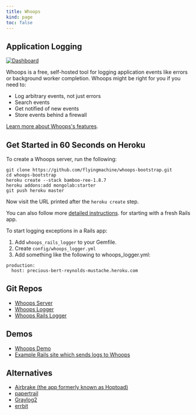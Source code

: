 ```yaml
--- 
title: Whoops
kind: page
toc: false
---
```


## Application Logging

[![Dashboard](/assets/images/screens/dash.png)](/assets/images/screens/dash.png)

Whoops is a free, self-hosted tool for logging application events like
errors or background worker completion. Whoops might be right for you
if you need to:

* Log arbitrary events, not just errors
* Search events
* Get notified of new events
* Store events behind a firewall

[Learn more about Whoops's features](/whoops-server).

## Get Started in 60 Seconds on Heroku 

To create a Whoops server, run the following: 

```
git clone https://github.com/flyingmachine/whoops-bootstrap.git
cd whoops-bootstrap
heroku create --stack bamboo-ree-1.8.7
heroku addons:add mongolab:starter
git push heroku master
```

Now visit the URL printed after the `heroku create` step.

You can also follow more
[detailed  instructions](/whoops-server#Setup). for starting with a
fresh Rails app.

To start logging exceptions in a Rails app:

1. Add `whoops_rails_logger` to your Gemfile.
2. Create `config/whoops_logger.yml`
3. Add something like the following to whoops_logger.yml:

```
production:
  host: precious-bert-reynolds-mustache.heroku.com
```

## Git Repos

* [Whoops Server](https://github.com/flyingmachine/whoops>)
* [Whoops Logger](https://github.com/flyingmachine/whoops_logger)
* [Whoops Rails Logger](https://github.com/flyingmachine/whoops_rails_logger>)

## Demos

* [Whoops Demo](http://whoops-example.heroku.com)
* [Example Rails site which sends logs to Whoops](http://whoops-rails-logger-example.heroku.com/)

## Alternatives

* [Airbrake (the app formerly known as Hoptoad)](http://airbrakeapp.com/pages/home)
* [papertrail](https://papertrailapp.com/)
* [Graylog2](http://graylog2.org/)
* [errbit](https://github.com/jdpace/errbit)
